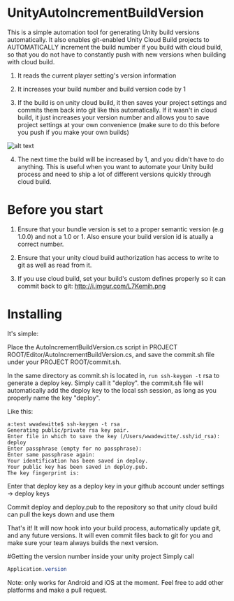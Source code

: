 # UnityAutoIncrementBuildVersion
This is a simple automation tool for generating Unity build versions automatically. It also enables git-enabled Unity Cloud Build projects to AUTOMATICALLY increment the build number if you build with cloud build, so that you do not have to constantly push with new versions when building with cloud build.

1) It reads the current player setting's version information

2) It increases your build number and build version code by 1

3) If the build is on unity cloud build, it then saves your project settings and commits them back into git like this automatically. If it wasn't in cloud build, it just increases your version number and allows you to save project settings at your own convenience (make sure to do this before you push if you make your own builds)

![alt text](http://i.imgur.com/05rhU1w.png "Commit back")

4) The next time the build will be increased by 1, and you didn't have to do anything. This is useful when you want to automate your Unity build process and need to ship a lot of different versions quickly through cloud build.

# Before you start

1) Ensure that your bundle version is set to a proper semantic version (e.g 1.0.0) and not a 1.0 or 1. Also ensure your build version id is atually a correct number.

2) Ensure that your unity cloud build authorization has access to write to git as well as read from it.

3) If you use cloud build, set your build's custom defines properly so it can commit back to git: http://i.imgur.com/L7Kemih.png


# Installing
It's simple: 

Place the AutoIncrementBuildVersion.cs script in PROJECT ROOT/Editor/AutoIncrementBuildVersion.cs, and save the commit.sh file under your PROJECT ROOT/commit.sh.

In the same directory as commit.sh is located in, ```run ssh-keygen -t``` rsa to generate a deploy key. Simply call it "deploy". the commit.sh file will automatically add the deploy key to the local ssh session, as long as you properly name the key "deploy".

Like this:
```ssh
a:test wwadewitte$ ssh-keygen -t rsa
Generating public/private rsa key pair.
Enter file in which to save the key (/Users/wwadewitte/.ssh/id_rsa): deploy
Enter passphrase (empty for no passphrase): 
Enter same passphrase again: 
Your identification has been saved in deploy.
Your public key has been saved in deploy.pub.
The key fingerprint is:
```

Enter that deploy key as a deploy key in your github account under settings -> deploy keys

Commit deploy and deploy.pub to the repository so that unity cloud build can pull the keys down and use them

That's it! It will now hook into your build process, automatically update git, and any future versions. It will even commit files back to git for you and make sure your team always builds the next version. 

#Getting the version number inside your unity project
Simply call 

```C#
Application.version
```

Note: only works for Android and iOS at the moment. Feel free to add other platforms and make a pull request.
